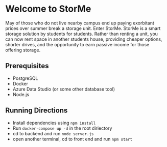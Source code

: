 # Welcome to StorMe

 May of those who do not live nearby campus end up paying exorbitant prices over summer break a storage unit. Enter StorMe. StorMe is a smart storage solution by students for students. Rather than renting a unit, you can now rent space in another students house, providing cheaper options, shorter drives, and the opportunity to earn passive income for those offering storage. 



 ## Prerequisites
 - PostgreSQL
 - Docker
 - Azure Data Studio (or some other database tool)
 - Node.js

 ## Running Directions
 - Install dependencies using `npm install`
 - Run `docker-compose up -d` in the root diriectory
 - cd to backend and run `node server.js`
 - open another terminal, cd to front end and run `npm start`
